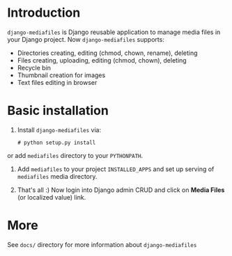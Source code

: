 Introduction
============

``django-mediafiles`` is Django reusable application to manage media files in
your Django project. Now ``django-mediafiles`` supports:

 * Directories creating, editing (chmod, chown, rename), deleting
 * Files creating, uploading, editing (chmod, chown), deleting
 * Recycle bin
 * Thumbnail creation for images
 * Text files editing in browser

Basic installation
==================

 1. Install ``django-mediafiles`` via:

        # python setup.py install

 or add ``mediafiles`` directory to your ``PYTHONPATH``.

 1. Add ``mediafiles`` to your project ``INSTALLED_APPS`` and set up serving
 of ``mediafiles`` media directory.

 1. That's all :) Now login into Django admin CRUD and click on **Media
 Files** (or localized value) link.

More
====

See ``docs/`` directory for more information about ``django-mediafiles``